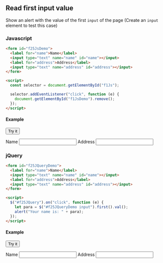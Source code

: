 ## Read first input value

Show an alert with the value of the first <code>input</code> of the page (Create an <code>input</code> element to test this case)

### Javascript

```html
<form id="f25JsDemo">
  <label for="name">Name</label>
  <input type="text" name="name" id="name"></input>
  <label for="address">Address</label>
  <input type="text" name="address" id="address"></input>
</form>

<script>
  const selector = document.getElementById("f1Js");

  selector.addEventListener("click", function (e) {
    document.getElementById("f1JsDemo").remove();
  });
</script>
```

#### Example

<button id="f25Js">Try it</button>

<form id="f25JsDemo">
  <label for="name">Name</label>
  <input type="text" name="name" id="name"></input>
  <label for="address">Address</label>
  <input type="text" name="address" id="address"></input>
</form>

### jQuery

```html
<form id="f25JQueryDemo">
  <label for="name">Name</label>
  <input type="text" name="name" id="name"></input>
  <label for="address">Address</label>
  <input type="text" name="address" id="address"></input>
</form>

<script>
  $("#f25JQuery").on("click", function (e) {
    let para = $("#f25JQueryDemo input").first().val();
    alert("Your name is: " + para);
  });
</script>
```

#### Example

<button id="f25JQuery">Try it</button>

<form id="f25JQueryDemo">
  <label for="name">Name</label>
  <input type="text" name="name" id="name"></input>
  <label for="address">Address</label>
  <input type="text" name="address" id="address"></input>
</form>
